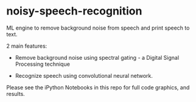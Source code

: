 # noisy-speech-recognition
ML engine to remove background noise from speech and print speech to text. 

2 main features:

- Remove background noise using spectral gating - a Digital Signal Processing technique

- Recognize speech using convolutional neural network.

Please see the iPython Notebooks in this repo for full code graphics, and results.
